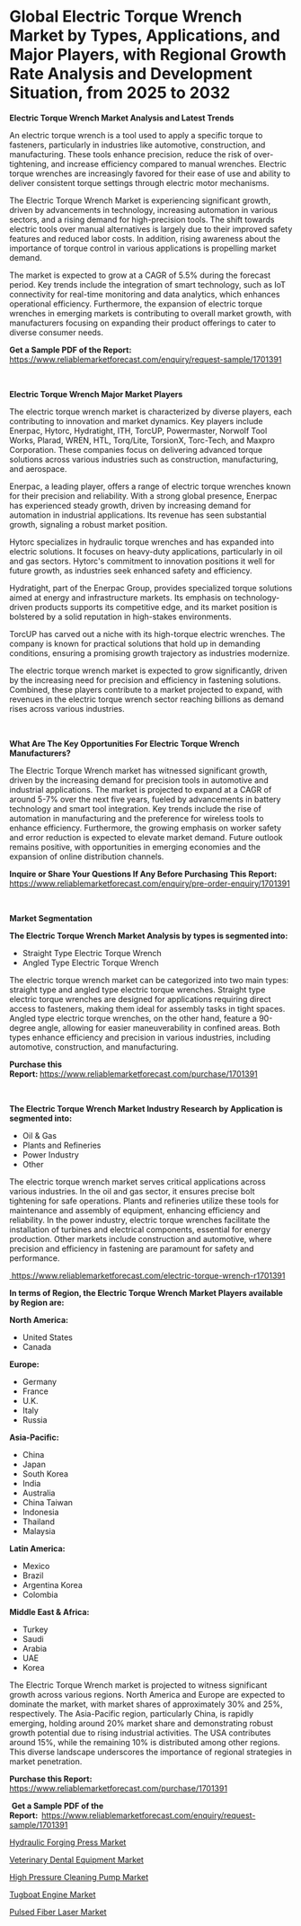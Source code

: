 <p><h1>Global Electric Torque Wrench Market by Types, Applications, and Major Players, with Regional Growth Rate Analysis and Development Situation, from 2025 to 2032</h1></p><p><strong>Electric Torque Wrench Market Analysis and Latest Trends</strong></p>
<p><p>An electric torque wrench is a tool used to apply a specific torque to fasteners, particularly in industries like automotive, construction, and manufacturing. These tools enhance precision, reduce the risk of over-tightening, and increase efficiency compared to manual wrenches. Electric torque wrenches are increasingly favored for their ease of use and ability to deliver consistent torque settings through electric motor mechanisms.</p><p>The Electric Torque Wrench Market is experiencing significant growth, driven by advancements in technology, increasing automation in various sectors, and a rising demand for high-precision tools. The shift towards electric tools over manual alternatives is largely due to their improved safety features and reduced labor costs. In addition, rising awareness about the importance of torque control in various applications is propelling market demand.</p><p>The market is expected to grow at a CAGR of 5.5% during the forecast period. Key trends include the integration of smart technology, such as IoT connectivity for real-time monitoring and data analytics, which enhances operational efficiency. Furthermore, the expansion of electric torque wrenches in emerging markets is contributing to overall market growth, with manufacturers focusing on expanding their product offerings to cater to diverse consumer needs.</p></p>
<p><strong>Get a Sample PDF of the Report:&nbsp;</strong> <a href="https://www.reliablemarketforecast.com/enquiry/request-sample/1701391?utm_campaign=1899&utm_medium=2&utm_source=Github&utm_content=ia&utm_term=08042025&utm_id=electric-torque-wrench">https://www.reliablemarketforecast.com/enquiry/request-sample/1701391</a></p>
<p>&nbsp;</p>
<p><strong>Electric Torque Wrench Major Market Players</strong></p>
<p><p>The electric torque wrench market is characterized by diverse players, each contributing to innovation and market dynamics. Key players include Enerpac, Hytorc, Hydratight, ITH, TorcUP, Powermaster, Norwolf Tool Works, Plarad, WREN, HTL, Torq/Lite, TorsionX, Torc-Tech, and Maxpro Corporation. These companies focus on delivering advanced torque solutions across various industries such as construction, manufacturing, and aerospace.</p><p>Enerpac, a leading player, offers a range of electric torque wrenches known for their precision and reliability. With a strong global presence, Enerpac has experienced steady growth, driven by increasing demand for automation in industrial applications. Its revenue has seen substantial growth, signaling a robust market position.</p><p>Hytorc specializes in hydraulic torque wrenches and has expanded into electric solutions. It focuses on heavy-duty applications, particularly in oil and gas sectors. Hytorc's commitment to innovation positions it well for future growth, as industries seek enhanced safety and efficiency.</p><p>Hydratight, part of the Enerpac Group, provides specialized torque solutions aimed at energy and infrastructure markets. Its emphasis on technology-driven products supports its competitive edge, and its market position is bolstered by a solid reputation in high-stakes environments.</p><p>TorcUP has carved out a niche with its high-torque electric wrenches. The company is known for practical solutions that hold up in demanding conditions, ensuring a promising growth trajectory as industries modernize.</p><p>The electric torque wrench market is expected to grow significantly, driven by the increasing need for precision and efficiency in fastening solutions. Combined, these players contribute to a market projected to expand, with revenues in the electric torque wrench sector reaching billions as demand rises across various industries.</p></p>
<p>&nbsp;</p>
<p><strong>What Are The Key Opportunities For Electric Torque Wrench Manufacturers?</strong></p>
<p><p>The Electric Torque Wrench market has witnessed significant growth, driven by the increasing demand for precision tools in automotive and industrial applications. The market is projected to expand at a CAGR of around 5-7% over the next five years, fueled by advancements in battery technology and smart tool integration. Key trends include the rise of automation in manufacturing and the preference for wireless tools to enhance efficiency. Furthermore, the growing emphasis on worker safety and error reduction is expected to elevate market demand. Future outlook remains positive, with opportunities in emerging economies and the expansion of online distribution channels.</p></p>
<p><strong>Inquire or Share Your Questions If Any Before Purchasing This Report:</strong> <a href="https://www.reliablemarketforecast.com/enquiry/pre-order-enquiry/1701391?utm_campaign=1899&utm_medium=2&utm_source=Github&utm_content=ia&utm_term=08042025&utm_id=electric-torque-wrench">https://www.reliablemarketforecast.com/enquiry/pre-order-enquiry/1701391</a></p>
<p>&nbsp;</p>
<p><strong>Market Segmentation</strong></p>
<p><strong>The Electric Torque Wrench Market Analysis by types is segmented into:</strong></p>
<p><ul><li>Straight Type Electric Torque Wrench</li><li>Angled Type Electric Torque Wrench</li></ul></p>
<p><p>The electric torque wrench market can be categorized into two main types: straight type and angled type electric torque wrenches. Straight type electric torque wrenches are designed for applications requiring direct access to fasteners, making them ideal for assembly tasks in tight spaces. Angled type electric torque wrenches, on the other hand, feature a 90-degree angle, allowing for easier maneuverability in confined areas. Both types enhance efficiency and precision in various industries, including automotive, construction, and manufacturing.</p></p>
<p><strong>Purchase this Report:&nbsp;</strong><a href="https://www.reliablemarketforecast.com/purchase/1701391?utm_campaign=1899&utm_medium=2&utm_source=Github&utm_content=ia&utm_term=08042025&utm_id=electric-torque-wrench">https://www.reliablemarketforecast.com/purchase/1701391</a></p>
<p>&nbsp;</p>
<p><strong>The Electric Torque Wrench Market Industry Research by Application is segmented into:</strong></p>
<p><ul><li>Oil & Gas</li><li>Plants and Refineries</li><li>Power Industry</li><li>Other</li></ul></p>
<p><p>The electric torque wrench market serves critical applications across various industries. In the oil and gas sector, it ensures precise bolt tightening for safe operations. Plants and refineries utilize these tools for maintenance and assembly of equipment, enhancing efficiency and reliability. In the power industry, electric torque wrenches facilitate the installation of turbines and electrical components, essential for energy production. Other markets include construction and automotive, where precision and efficiency in fastening are paramount for safety and performance.</p></p>
<p><a href="https://www.reliablemarketforecast.com/electric-torque-wrench-r1701391?utm_campaign=1899&utm_medium=2&utm_source=Github&utm_content=ia&utm_term=08042025&utm_id=electric-torque-wrench">&nbsp;https://www.reliablemarketforecast.com/electric-torque-wrench-r1701391</a></p>
<p><strong>In terms of Region, the Electric Torque Wrench Market Players available by Region are:</strong></p>
<p>
    <p> <strong> North America: </strong>
        <ul>
            <li>United States</li>
            <li>Canada</li>
        </ul>
        </p> 
    <p> <strong> Europe: </strong>
        <ul>
            <li>Germany</li>
            <li>France</li>
            <li>U.K.</li>
            <li>Italy</li>
            <li>Russia</li>
        </ul>
        </p> 
    <p> <strong> Asia-Pacific: </strong>
        <ul>
            <li>China</li>
            <li>Japan</li>
            <li>South Korea</li>
            <li>India</li>
            <li>Australia</li>
            <li>China Taiwan</li>
            <li>Indonesia</li>
            <li>Thailand</li>
            <li>Malaysia</li>
        </ul>
        </p> 
    <p> <strong> Latin America: </strong>
        <ul>
            <li>Mexico</li>
            <li>Brazil</li>
            <li>Argentina Korea</li>
            <li>Colombia</li>
        </ul>
        </p> 
    <p> <strong> Middle East & Africa: </strong>
        <ul>
            <li>Turkey</li>
            <li>Saudi</li>
            <li>Arabia</li>
            <li>UAE</li>
            <li>Korea</li>
        </ul>
    </p>
    </p>
<p><p>The Electric Torque Wrench market is projected to witness significant growth across various regions. North America and Europe are expected to dominate the market, with market shares of approximately 30% and 25%, respectively. The Asia-Pacific region, particularly China, is rapidly emerging, holding around 20% market share and demonstrating robust growth potential due to rising industrial activities. The USA contributes around 15%, while the remaining 10% is distributed among other regions. This diverse landscape underscores the importance of regional strategies in market penetration.</p></p>
<p><strong>Purchase this Report: </strong><a href="https://www.reliablemarketforecast.com/purchase/1701391?utm_campaign=1899&utm_medium=2&utm_source=Github&utm_content=ia&utm_term=08042025&utm_id=electric-torque-wrench">https://www.reliablemarketforecast.com/purchase/1701391</a></p>
<p>&nbsp;<strong>Get a Sample PDF of the Report:&nbsp;&nbsp;</strong><a href="https://www.reliablemarketforecast.com/enquiry/request-sample/1701391?utm_campaign=1899&utm_medium=2&utm_source=Github&utm_content=ia&utm_term=08042025&utm_id=electric-torque-wrench">https://www.reliablemarketforecast.com/enquiry/request-sample/1701391</a></p>
<p><strong></strong></p>
<p><p><a href="https://github.com/sahoolipko6f/Market-Research-Report-List-1/blob/main/hydraulic-forging-press-market.md?utm_campaign=1899&utm_medium=2&utm_source=Github&utm_content=ia&utm_term=08042025&utm_id=electric-torque-wrench">Hydraulic Forging Press Market</a></p><p><a href="https://github.com/ranewknaller/Market-Research-Report-List-1/blob/main/veterinary-dental-equipment-market.md?utm_campaign=1899&utm_medium=2&utm_source=Github&utm_content=ia&utm_term=08042025&utm_id=electric-torque-wrench">Veterinary Dental Equipment Market</a></p><p><a href="https://github.com/iontahoehlct/Market-Research-Report-List-1/blob/main/high-pressure-cleaning-pump-market.md?utm_campaign=1899&utm_medium=2&utm_source=Github&utm_content=ia&utm_term=08042025&utm_id=electric-torque-wrench">High Pressure Cleaning Pump Market</a></p><p><a href="https://github.com/nxauwedaroui2/Market-Research-Report-List-1/blob/main/tugboat-engine-market.md?utm_campaign=1899&utm_medium=2&utm_source=Github&utm_content=ia&utm_term=08042025&utm_id=electric-torque-wrench">Tugboat Engine Market</a></p><p><a href="https://github.com/rogetspate12/Market-Research-Report-List-1/blob/main/pulsed-fiber-laser-market.md?utm_campaign=1899&utm_medium=2&utm_source=Github&utm_content=ia&utm_term=08042025&utm_id=electric-torque-wrench">Pulsed Fiber Laser Market</a></p></p>